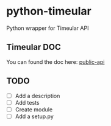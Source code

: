 # python-timeular
Python wrapper for Timeular API

## Timeular DOC

You can found the doc here: [public-api](http://developers.timeular.com/public-api/)

## TODO

* [ ] Add a description
* [ ] Add tests
* [ ] Create module
* [ ] Add a setup.py
